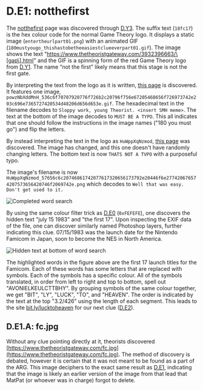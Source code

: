 # D.E1: notthefirst

The [notthefirst](https://www.thetheoristgateway.com/notthefirst18fc17.html) page was discovered through [D.Y3](d.y3-youareprepared.md).
The suffix text \(`18fc17`\) is the hex colour code for the normal Game Theory logo.
It displays a static image \(`entertheurlpart01.png`\) with an animated GIF \(`180mustyougo_thishastobetheeasiestclueeverpart01.gif`\).
The image shows the text "https://www.thetheoristgateway.com/3932396663/\[gap\].html" and the GIF is a spinning form of the red Game Theory logo from [D.Y1](d.y1-tenretni-olleh.md).
The name “not the first” likely means that this stage is not the first gate.

By interpreting the text from the logo as it is written, [this page](https://www.thetheoristgateway.com/3932396663/powzNbXddMnH.html) is discovered.
It features one image, `powzNbXddMnH_536c6f70707920776f726b2c20796f756e67205468656f726973742e203c696e7365727420534d48206d656d653e.gif`.
The hexadecimal text in the filename decodes to `Sloppy work, young Theorist. <insert SMH meme>`.
The text at the bottom of the image decodes to `MUST BE A TYPO`.
This all indicates that one should follow the instructions in the image names \("180 you must go"\) and flip the letters.

By instead interpreting the text in the logo as `HuWppXqNzmod`, [this page](https://www.thetheoristgateway.com/3932396663/HuWppXqNzmod.html) was discovered.
The image has changed, and this one doesn't have randomly changing letters.
The bottom text is now `THATS NOT A TVPO` with a purposeful typo.

The image's filename is now `HuWppXqNzmod_57656c6c20746861742077617320656173792e20446f6e277420676574207573656420746f2069742e.png` which decodes to `Well that was easy. Don't get used to it.`

![Completed word search](../../assets/pre.d.e1.crossword.png)

By using the same colour filter trick as [D.E0](d.e0-theorist-gateway.md) \(`0xFEFEFE`\), one discovers the hidden text "july 15 1983" and "the first 17".
Upon inspecting the EXIF data of the file, one can discover similarly named Photoshop layers, further indicating this clue.
07/15/1983 was the launch date for the Nintendo Famicom in Japan, soon to become the NES in North America.

![Hidden text at bottom of word search](../../assets/pre.d.e1.hidden-text.png)

The highlighted words in the figure above are the first 17 launch titles for the Famicom.
Each of these words has some letters that are replaced with symbols.
Each of the symbols has a specific colour.
All of the symbols translated, in order from left to right and top to bottom, spell out "AVONIELKEULCTTBHY".
By grouping symbols of the same colour together, we get "BIT", "LY", "LUCK", "TO", and "HEAVEN".
The order is indicated by the text at the top "3.2/426" using the length of each segment.
This leads to the site [bit.ly/lucktoheaven](http://bit.ly/lucktoheaven) for our next clue \([D.E2](d.e2-leave-luck-to-heaven.md)\).

## **D.E1.A: fc.jpg**

Without any clue pointing directly at it, theorists discovered [https://www.thetheoristgateway.com/fc.jpg](https://www.thetheoristgateway.com/fc.jpg).
The method of discovery is debated, however it is certain that it was not meant to be found as a part of the ARG.
This image deciphers to the exact same result as [D.E1](d.e1-notthefirst.md), indicating that the image is likely an earlier version of the image from that lead that MatPat \(or whoever was in charge\) forgot to delete.
